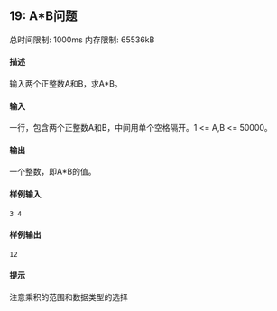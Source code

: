 ﻿## 19: A*B问题
总时间限制: 1000ms     内存限制: 65536kB

#### 描述

输入两个正整数A和B，求A*B。

#### 输入

一行，包含两个正整数A和B，中间用单个空格隔开。1 <= A,B <= 50000。

#### 输出

一个整数，即A*B的值。

#### 样例输入

	3 4

#### 样例输出

    12

#### 提示

注意乘积的范围和数据类型的选择





